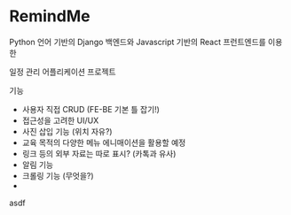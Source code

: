 # RemindMe

Python 언어 기반의 Django 백엔드와
Javascript 기반의 React 프런트엔드를 이용한

일정 관리 어플리케이션 프로젝트

기능
- 사용자 직접 CRUD (FE-BE 기본 틀 잡기!)
- 접근성을 고려한 UI/UX
- 사진 삽입 기능 (위치 자유?)
- 교육 목적의 다양한 메뉴 에니매이션을 활용할 예정
- 링크 등의 외부 자료는 따로 표시? (카톡과 유사)
- 알림 기능
- 크롤링 기능 (무엇을?)
- 
asdf

